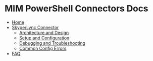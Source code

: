 # MIM PowerShell Connectors Docs
* [Home][Home]
* [Skype/Lync Connector][LyncConnector]
	* [Architecture and Design][LyncConnectorDesign]
	* [Setup and Configuration][LyncConnectorConfiguration]
	* [Debugging and Troubleshooting][LyncConnectorTroubleshooting]
	* [Common Config Errors][LyncConnectorCommonConfigurationErrors]
* [FAQ][FAQ]

[Home]: https://github.com/Microsoft/MIMPowerShellConnectors/wiki
[LyncConnector]: https://github.com/Microsoft/MIMPowerShellConnectors/wiki/LyncConnector
[LyncConnectorDesign]: https://github.com/Microsoft/MIMPowerShellConnectors/wiki/LyncConnector/Design
[LyncConnectorConfiguration]: https://github.com/Microsoft/MIMPowerShellConnectors/wiki/LyncConnector/Configuration
[LyncConnectorTroubleshooting]: https://github.com/Microsoft/MIMPowerShellConnectors/wiki/LyncConnector/Troubleshooting
[LyncConnectorCommonConfigurationErrors]: https://github.com/Microsoft/MIMPowerShellConnectors/wiki/LyncConnector/CommonConfigurationErrors
[FAQ]: https://github.com/Microsoft/MIMPowerShellConnectors/wiki/FAQ